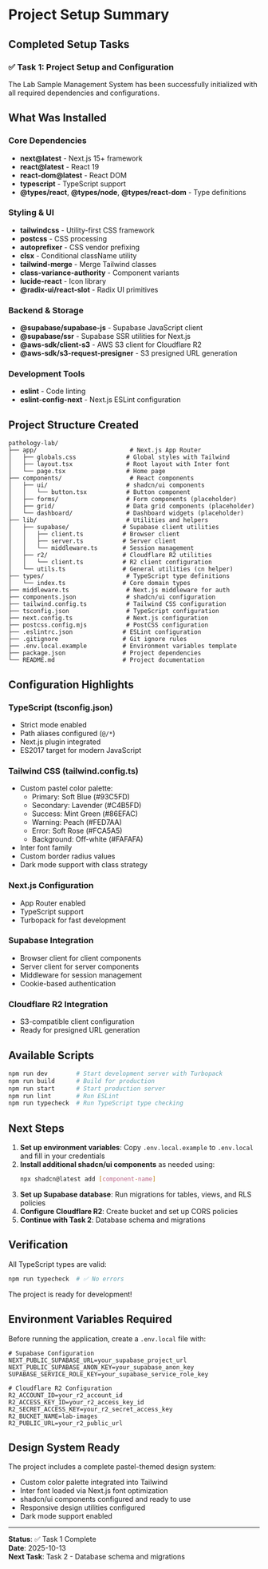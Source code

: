 # Project Setup Summary

## Completed Setup Tasks

### ✅ Task 1: Project Setup and Configuration

The Lab Sample Management System has been successfully initialized with all required dependencies and configurations.

## What Was Installed

### Core Dependencies
- **next@latest** - Next.js 15+ framework
- **react@latest** - React 19
- **react-dom@latest** - React DOM
- **typescript** - TypeScript support
- **@types/react**, **@types/node**, **@types/react-dom** - Type definitions

### Styling & UI
- **tailwindcss** - Utility-first CSS framework
- **postcss** - CSS processing
- **autoprefixer** - CSS vendor prefixing
- **clsx** - Conditional className utility
- **tailwind-merge** - Merge Tailwind classes
- **class-variance-authority** - Component variants
- **lucide-react** - Icon library
- **@radix-ui/react-slot** - Radix UI primitives

### Backend & Storage
- **@supabase/supabase-js** - Supabase JavaScript client
- **@supabase/ssr** - Supabase SSR utilities for Next.js
- **@aws-sdk/client-s3** - AWS S3 client for Cloudflare R2
- **@aws-sdk/s3-request-presigner** - S3 presigned URL generation

### Development Tools
- **eslint** - Code linting
- **eslint-config-next** - Next.js ESLint configuration

## Project Structure Created

```
pathology-lab/
├── app/                          # Next.js App Router
│   ├── globals.css              # Global styles with Tailwind
│   ├── layout.tsx               # Root layout with Inter font
│   └── page.tsx                 # Home page
├── components/                   # React components
│   ├── ui/                      # shadcn/ui components
│   │   └── button.tsx           # Button component
│   ├── forms/                   # Form components (placeholder)
│   ├── grid/                    # Data grid components (placeholder)
│   └── dashboard/               # Dashboard widgets (placeholder)
├── lib/                         # Utilities and helpers
│   ├── supabase/               # Supabase client utilities
│   │   ├── client.ts           # Browser client
│   │   ├── server.ts           # Server client
│   │   └── middleware.ts       # Session management
│   ├── r2/                     # Cloudflare R2 utilities
│   │   └── client.ts           # R2 client configuration
│   └── utils.ts                # General utilities (cn helper)
├── types/                       # TypeScript type definitions
│   └── index.ts                # Core domain types
├── middleware.ts                # Next.js middleware for auth
├── components.json              # shadcn/ui configuration
├── tailwind.config.ts           # Tailwind CSS configuration
├── tsconfig.json                # TypeScript configuration
├── next.config.ts               # Next.js configuration
├── postcss.config.mjs           # PostCSS configuration
├── .eslintrc.json              # ESLint configuration
├── .gitignore                  # Git ignore rules
├── .env.local.example          # Environment variables template
├── package.json                # Project dependencies
└── README.md                   # Project documentation
```

## Configuration Highlights

### TypeScript (tsconfig.json)
- Strict mode enabled
- Path aliases configured (`@/*`)
- Next.js plugin integrated
- ES2017 target for modern JavaScript

### Tailwind CSS (tailwind.config.ts)
- Custom pastel color palette:
  - Primary: Soft Blue (#93C5FD)
  - Secondary: Lavender (#C4B5FD)
  - Success: Mint Green (#86EFAC)
  - Warning: Peach (#FED7AA)
  - Error: Soft Rose (#FCA5A5)
  - Background: Off-white (#FAFAFA)
- Inter font family
- Custom border radius values
- Dark mode support with class strategy

### Next.js Configuration
- App Router enabled
- TypeScript support
- Turbopack for fast development

### Supabase Integration
- Browser client for client components
- Server client for server components
- Middleware for session management
- Cookie-based authentication

### Cloudflare R2 Integration
- S3-compatible client configuration
- Ready for presigned URL generation

## Available Scripts

```bash
npm run dev        # Start development server with Turbopack
npm run build      # Build for production
npm run start      # Start production server
npm run lint       # Run ESLint
npm run typecheck  # Run TypeScript type checking
```

## Next Steps

1. **Set up environment variables**: Copy `.env.local.example` to `.env.local` and fill in your credentials
2. **Install additional shadcn/ui components** as needed using:
   ```bash
   npx shadcn@latest add [component-name]
   ```
3. **Set up Supabase database**: Run migrations for tables, views, and RLS policies
4. **Configure Cloudflare R2**: Create bucket and set up CORS policies
5. **Continue with Task 2**: Database schema and migrations

## Verification

All TypeScript types are valid:
```bash
npm run typecheck  # ✅ No errors
```

The project is ready for development!

## Environment Variables Required

Before running the application, create a `.env.local` file with:

```env
# Supabase Configuration
NEXT_PUBLIC_SUPABASE_URL=your_supabase_project_url
NEXT_PUBLIC_SUPABASE_ANON_KEY=your_supabase_anon_key
SUPABASE_SERVICE_ROLE_KEY=your_supabase_service_role_key

# Cloudflare R2 Configuration
R2_ACCOUNT_ID=your_r2_account_id
R2_ACCESS_KEY_ID=your_r2_access_key_id
R2_SECRET_ACCESS_KEY=your_r2_secret_access_key
R2_BUCKET_NAME=lab-images
R2_PUBLIC_URL=your_r2_public_url
```

## Design System Ready

The project includes a complete pastel-themed design system:
- Custom color palette integrated into Tailwind
- Inter font loaded via Next.js font optimization
- shadcn/ui components configured and ready to use
- Responsive design utilities configured
- Dark mode support enabled

---

**Status**: ✅ Task 1 Complete  
**Date**: 2025-10-13  
**Next Task**: Task 2 - Database schema and migrations
